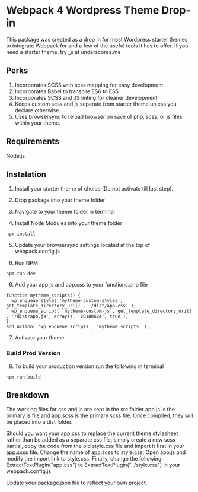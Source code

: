 # Webpack 4 Wordpress Theme Drop-in

This package was created as a drop in for most Wordpress starter themes to integrate Webpack for and a few of the useful tools it has to offer. If you need a starter theme, try _s at underscores.me

## Perks

1. Incorporates SCSS with scss mapping for easy development.
2. Incorporates Babel to transpile ES6 to ES5
3. Incorporates SCSS and JS linting for cleaner development
4. Keeps custom scss and js separate from starter theme unless you declare otherwise.
5. Uses browsersync to reload browser on save of php, scss, or js files within your theme. 

## Requirements

Node.js

## Instalation

1. Install your starter theme of choice (Do not activate till last step).

2. Drop package into your theme folder

3. Navigate to your theme folder in terminal

4. Install Node Modules into your theme folder

```
npm install
```

5. Update your browsersync settings located at the top of webpack.config.js

6. Run NPM

```
npm run dev
```

6. Add your app.js and app.css to your functions.php file

```
function mytheme_scripts() {
  wp_enqueue_style( 'mytheme-custom-styles', get_template_directory_uri() . '/dist/app.css' );
  wp_enqueue_script( 'mytheme-custom-js', get_template_directory_uri() . '/dist/app.js', array(), '20180624', true );
}
add_action( 'wp_enqueue_scripts', 'mytheme_scripts' );

```

7. Activate your theme

### Build Prod Version

8. To build your production version run the following in terminal

```
npm run build
```

## Breakdown
The working files for css and js are kept in the src folder app.js is the primary js file and app.scss is the primary scss file. Once compiled, they will be placed into a dist folder. 

Should you want your app.css to replace the current theme stylesheet rather than be added as a separate css file, simply create a new scss partial, copy the code from the old style.css file and import it first in your app.scss file. Change the name of app.scss to style.css. Open app.js and modify the import link to style.css. Finally, change the following: ExtractTextPlugin("app.css") to ExtractTextPlugin("../style.css") in your webpack.config.js 

Update your package.json file to reflect your own project. 